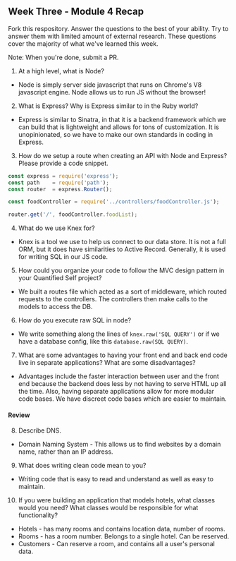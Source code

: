 ## Week Three - Module 4 Recap

Fork this respository. Answer the questions to the best of your ability. Try to answer them with limited amount of external research. These questions cover the majority of what we've learned this week. 

Note: When you're done, submit a PR. 

1. At a high level, what is Node?
* Node is simply server side javascript that runs on Chrome's V8 javascript engine. Node allows us to run JS without the browser!
2. What is Express? Why is Express similar to in the Ruby world?
* Express is similar to Sinatra, in that it is a backend framework which we can build that is lightweight and allows for tons of customization. It is unopinionated, so we have to make our own standards in coding in Express.
3. How do we setup a route when creating an API with Node and Express? Please provide a code snippet.
```javascript
const express = require('express');
const path    = require('path');
const router  = express.Router();

const foodController = require('../controllers/foodController.js');

router.get('/', foodController.foodList);
```
4. What do we use Knex for?
* Knex is a tool we use to help us connect to our data store. It is not a full ORM, but it does have similarities to Active Record. Generally, it is used for writing SQL in our JS code.
5. How could you organize your code to follow the MVC design pattern in your Quantified Self project?
* We built a routes file which acted as a sort of middleware, which routed requests to the controllers. The controllers then make calls to the models to access the DB.
6. How do you execute raw SQL in node?
* We write something along the lines of `knex.raw('SQL QUERY')` or if we have a database config, like this `database.raw(SQL QUERY)`.
7. What are some advantages to having your front end and back end code live in separate applications? What are some disadvantages?
* Advantages include the faster interaction between user and the front end because the backend does less by not having to serve HTML up all the time. Also, having separate applications allow for more modular code bases. We have discreet code bases which are easier to maintain.

#### Review  

8. Describe DNS.
* Domain Naming System - This allows us to find websites by a domain name, rather than an IP address.
9. What does writing clean code mean to you?
* Writing code that is easy to read and understand as well as easy to maintain.
10. If you were building an application that models hotels, what classes would you need? What classes would be responsible for what functionality?
* Hotels - has many rooms and contains location data, number of rooms.
* Rooms - has a room number. Belongs to a single hotel. Can be reserved.
* Customers - Can reserve a room, and contains all a user's personal data.
